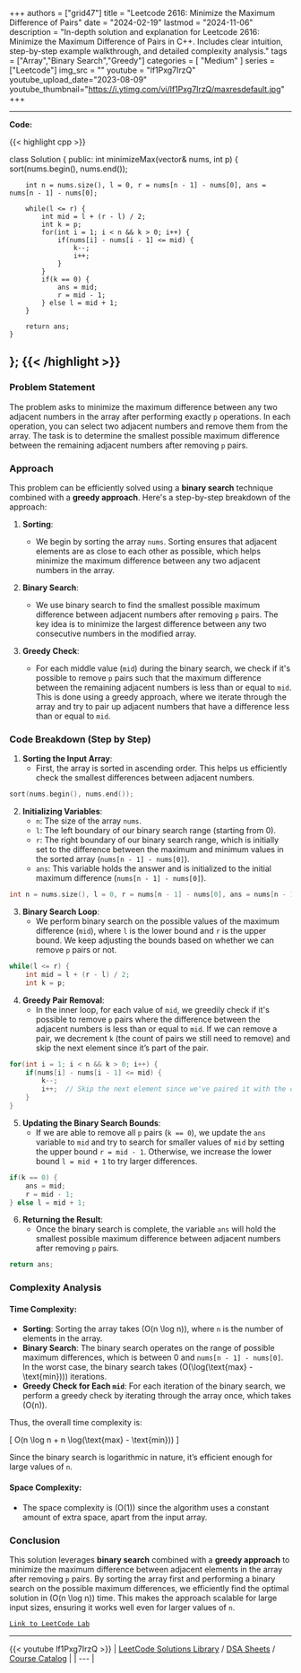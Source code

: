 
+++
authors = ["grid47"]
title = "Leetcode 2616: Minimize the Maximum Difference of Pairs"
date = "2024-02-19"
lastmod = "2024-11-06"
description = "In-depth solution and explanation for Leetcode 2616: Minimize the Maximum Difference of Pairs in C++. Includes clear intuition, step-by-step example walkthrough, and detailed complexity analysis."
tags = ["Array","Binary Search","Greedy"]
categories = [
    "Medium"
]
series = ["Leetcode"]
img_src = ""
youtube = "lf1Pxg7IrzQ"
youtube_upload_date="2023-08-09"
youtube_thumbnail="https://i.ytimg.com/vi/lf1Pxg7IrzQ/maxresdefault.jpg"
+++



---
**Code:**

{{< highlight cpp >}}

class Solution {
public:
    int minimizeMax(vector<int>& nums, int p) {
        sort(nums.begin(), nums.end());
        
        int n = nums.size(), l = 0, r = nums[n - 1] - nums[0], ans = nums[n - 1] - nums[0];
        
        while(l <= r) {
            int mid = l + (r - l) / 2;
            int k = p;
            for(int i = 1; i < n && k > 0; i++) {
                if(nums[i] - nums[i - 1] <= mid) {
                    k--;
                    i++;
                }
            }
            if(k == 0) {
                ans = mid;
                r = mid - 1;
            } else l = mid + 1;
        }
        
        return ans;
    }
};
{{< /highlight >}}
---

### Problem Statement

The problem asks to minimize the maximum difference between any two adjacent numbers in the array after performing exactly `p` operations. In each operation, you can select two adjacent numbers and remove them from the array. The task is to determine the smallest possible maximum difference between the remaining adjacent numbers after removing `p` pairs.

### Approach

This problem can be efficiently solved using a **binary search** technique combined with a **greedy approach**. Here's a step-by-step breakdown of the approach:

1. **Sorting**:
   - We begin by sorting the array `nums`. Sorting ensures that adjacent elements are as close to each other as possible, which helps minimize the maximum difference between any two adjacent numbers in the array.

2. **Binary Search**:
   - We use binary search to find the smallest possible maximum difference between adjacent numbers after removing `p` pairs. The key idea is to minimize the largest difference between any two consecutive numbers in the modified array.

3. **Greedy Check**:
   - For each middle value (`mid`) during the binary search, we check if it's possible to remove `p` pairs such that the maximum difference between the remaining adjacent numbers is less than or equal to `mid`. This is done using a greedy approach, where we iterate through the array and try to pair up adjacent numbers that have a difference less than or equal to `mid`.

### Code Breakdown (Step by Step)

1. **Sorting the Input Array**:
   - First, the array is sorted in ascending order. This helps us efficiently check the smallest differences between adjacent numbers.

```cpp
sort(nums.begin(), nums.end());
```

2. **Initializing Variables**:
   - `n`: The size of the array `nums`.
   - `l`: The left boundary of our binary search range (starting from 0).
   - `r`: The right boundary of our binary search range, which is initially set to the difference between the maximum and minimum values in the sorted array (`nums[n - 1] - nums[0]`).
   - `ans`: This variable holds the answer and is initialized to the initial maximum difference (`nums[n - 1] - nums[0]`).

```cpp
int n = nums.size(), l = 0, r = nums[n - 1] - nums[0], ans = nums[n - 1] - nums[0];
```

3. **Binary Search Loop**:
   - We perform binary search on the possible values of the maximum difference (`mid`), where `l` is the lower bound and `r` is the upper bound. We keep adjusting the bounds based on whether we can remove `p` pairs or not.

```cpp
while(l <= r) {
    int mid = l + (r - l) / 2;
    int k = p;
```

4. **Greedy Pair Removal**:
   - In the inner loop, for each value of `mid`, we greedily check if it's possible to remove `p` pairs where the difference between the adjacent numbers is less than or equal to `mid`. If we can remove a pair, we decrement `k` (the count of pairs we still need to remove) and skip the next element since it’s part of the pair.
   
```cpp
for(int i = 1; i < n && k > 0; i++) {
    if(nums[i] - nums[i - 1] <= mid) {
        k--;
        i++;  // Skip the next element since we've paired it with the current one
    }
}
```

5. **Updating the Binary Search Bounds**:
   - If we are able to remove all `p` pairs (`k == 0`), we update the `ans` variable to `mid` and try to search for smaller values of `mid` by setting the upper bound `r = mid - 1`. Otherwise, we increase the lower bound `l = mid + 1` to try larger differences.

```cpp
if(k == 0) {
    ans = mid;
    r = mid - 1;
} else l = mid + 1;
```

6. **Returning the Result**:
   - Once the binary search is complete, the variable `ans` will hold the smallest possible maximum difference between adjacent numbers after removing `p` pairs.

```cpp
return ans;
```

### Complexity Analysis

#### Time Complexity:
- **Sorting**: Sorting the array takes \(O(n \log n)\), where `n` is the number of elements in the array.
- **Binary Search**: The binary search operates on the range of possible maximum differences, which is between 0 and `nums[n - 1] - nums[0]`. In the worst case, the binary search takes \(O(\log(\text{max} - \text{min}))\) iterations.
- **Greedy Check for Each `mid`**: For each iteration of the binary search, we perform a greedy check by iterating through the array once, which takes \(O(n)\).
  
Thus, the overall time complexity is:

\[
O(n \log n + n \log(\text{max} - \text{min}))
\]

Since the binary search is logarithmic in nature, it’s efficient enough for large values of `n`.

#### Space Complexity:
- The space complexity is \(O(1)\) since the algorithm uses a constant amount of extra space, apart from the input array.

### Conclusion

This solution leverages **binary search** combined with a **greedy approach** to minimize the maximum difference between adjacent elements in the array after removing `p` pairs. By sorting the array first and performing a binary search on the possible maximum differences, we efficiently find the optimal solution in \(O(n \log n)\) time. This makes the approach scalable for large input sizes, ensuring it works well even for larger values of `n`.

[`Link to LeetCode Lab`](https://leetcode.com/problems/minimize-the-maximum-difference-of-pairs/description/)

---
{{< youtube lf1Pxg7IrzQ >}}
| [LeetCode Solutions Library](https://grid47.xyz/leetcode/) / [DSA Sheets](https://grid47.xyz/sheets/) / [Course Catalog](https://grid47.xyz/courses/) |
| --- |
